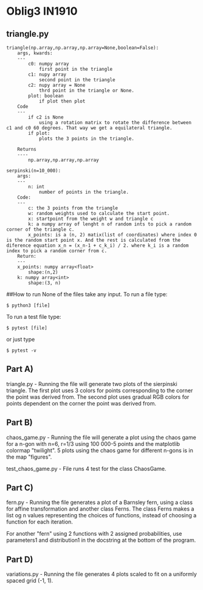 # Oblig3 IN1910

## triangle.py
    triangle(np.array,np.array,np.array=None,boolean=False):
        args, kwards:
        ---
            c0: numpy array
                first point in the triangle
            c1: nupy array
                second point in the triangle
            c2: nupy array = None
                thrd point in the triangle or None.
            plot: boolean
                if plot then plot
        Code
        ---
            if c2 is None
                using a rotation matrix to rotate the difference between c1 and c0 60 degrees. That way we get a equilateral triangle.
            if plot:
                plots the 3 points in the triangle.

        Returns
        ----
            np.array,np.array,np.array

    serpinski(n=10_000):
        args:
        ---
            n: int
                number of points in the triangle.
        Code:
        ---
            c: the 3 points from the triangle
            w: random weights used to calculate the start point.
            x: startpoint from the weight w and triangle c
            k: a numpy array of lenght n of random ints to pick a random corner of the triangle c.
            x_points: is a (n, 2) matix(list of coordinates) where index 0 is the random start point x. And the rest is calculated from the diference equation x_n = (x_n-1 + c_k_i) / 2. where k_i is a random index to pick a random corner from c.
        Return:
        ---
        x_points: numpy array<float>
            shape:(n,2)
        k: numpy array<int>
            shape:(3, n)
            
##How to run
None of the files take any input. To run a file type:
```
$ python3 [file]
```

To run a test file type:
```
$ pytest [file]
```
or just type
```
$ pytest -v
```


## Part A)
triangle.py - Running the file will generate two plots of the sierpinski triangle.
The first plot uses 3 colors for points corresponding to the corner the point was
derived from. The second plot uses gradual RGB colors for points dependent on
the corner the point was derived from.

## Part B)
chaos_game.py - Running the file will generate a plot using the chaos game for
a n-gon with n=6, r=1/3 using 100 000-5 points and the matplotlib colormap "twilight".
5 plots using the chaos game for different n-gons is in the map "figures".

test_chaos_game.py - File runs 4 test for the class ChaosGame.

## Part C)
fern.py - Running the file generates a plot of a Barnsley fern, using a class
for affine transformation and another class Ferns. The class Ferns makes a list
og n values representing the choices of functions, instead of choosing a function
for each iteration.

For another "fern" using 2 functions with 2 assigned probabilities, use parameters1
and distribution1 in the docstring at the bottom of the program.

## Part D)
variations.py - Running the file generates 4 plots scaled to fit on a uniformly
spaced grid (-1, 1).
